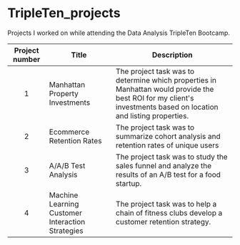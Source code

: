 # TripleTen_projects
Projects I worked on while attending the Data Analysis TripleTen Bootcamp.


| Project number | Title | Description |
| :-----------: | ----------- |----------- |
| 1 | Manhattan Property Investments | The project task was to determine which properties in Manhattan would provide the best ROI for my client's investments based on location and listing properties. |
| 2 | Ecommerce Retention Rates | The project task was to summarize cohort analysis and retention rates of unique users |
| 3 | A/A/B Test Analysis | The project task was to study the sales funnel and analyze the results of an A/B test for a food startup. |
| 4 | Machine Learning Customer Interaction Strategies | The project task was to help a chain of fitness clubs develop a customer retention strategy. |
